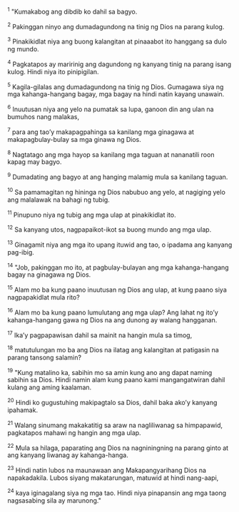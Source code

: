 <sup>1</sup>
"Kumakabog ang dibdib ko dahil sa bagyo. 

<sup>2</sup>
Pakinggan ninyo ang dumadagundong na tinig ng Dios na parang kulog. 

<sup>3</sup>
Pinakikidlat niya ang buong kalangitan at pinaaabot ito hanggang sa dulo ng mundo. 

<sup>4</sup>
Pagkatapos ay maririnig ang dagundong ng kanyang tinig na parang isang kulog. Hindi niya ito pinipigilan. 

<sup>5</sup>
Kagila-gilalas ang dumadagundong na tinig ng Dios. Gumagawa siya ng mga kahanga-hangang bagay, mga bagay na hindi natin kayang unawain. 

<sup>6</sup>
Inuutusan niya ang yelo na pumatak sa lupa, ganoon din ang ulan na bumuhos nang malakas, 

<sup>7</sup>
para ang taoʼy makapagpahinga sa kanilang mga ginagawa at makapagbulay-bulay sa mga ginawa ng Dios. 

<sup>8</sup>
Nagtatago ang mga hayop sa kanilang mga taguan at nananatili roon kapag may bagyo. 

<sup>9</sup>
Dumadating ang bagyo at ang hanging malamig mula sa kanilang taguan. 

<sup>10</sup>
Sa pamamagitan ng hininga ng Dios nabubuo ang yelo, at nagiging yelo ang malalawak na bahagi ng tubig. 

<sup>11</sup>
Pinupuno niya ng tubig ang mga ulap at pinakikidlat ito. 

<sup>12</sup>
Sa kanyang utos, nagpapaikot-ikot sa buong mundo ang mga ulap. 

<sup>13</sup>
Ginagamit niya ang mga ito upang ituwid ang tao, o ipadama ang kanyang pag-ibig. 

<sup>14</sup>
"Job, pakinggan mo ito, at pagbulay-bulayan ang mga kahanga-hangang bagay na ginagawa ng Dios. 

<sup>15</sup>
Alam mo ba kung paano inuutusan ng Dios ang ulap, at kung paano siya nagpapakidlat mula rito? 

<sup>16</sup>
Alam mo ba kung paano lumulutang ang mga ulap? Ang lahat ng itoʼy kahanga-hangang gawa ng Dios na ang dunong ay walang hangganan. 

<sup>17</sup>
Ikaʼy pagpapawisan dahil sa mainit na hangin mula sa timog, 

<sup>18</sup>
matutulungan mo ba ang Dios na ilatag ang kalangitan at patigasin na parang tansong salamin? 

<sup>19</sup>
"Kung matalino ka, sabihin mo sa amin kung ano ang dapat naming sabihin sa Dios. Hindi namin alam kung paano kami mangangatwiran dahil kulang ang aming kaalaman. 

<sup>20</sup>
Hindi ko gugustuhing makipagtalo sa Dios, dahil baka akoʼy kanyang ipahamak. 

<sup>21</sup>
Walang sinumang makakatitig sa araw na nagliliwanag sa himpapawid, pagkatapos mahawi ng hangin ang mga ulap. 

<sup>22</sup>
Mula sa hilaga, paparating ang Dios na nagniningning na parang ginto at ang kanyang liwanag ay kahanga-hanga. 

<sup>23</sup>
Hindi natin lubos na maunawaan ang Makapangyarihang Dios na napakadakila. Lubos siyang makatarungan, matuwid at hindi nang-aapi, 

<sup>24</sup>
kaya iginagalang siya ng mga tao. Hindi niya pinapansin ang mga taong nagsasabing sila ay marunong."